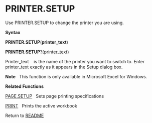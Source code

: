 # PRINTER.SETUP

Use PRINTER.SETUP to change the printer you are using.

**Syntax**

**PRINTER.SETUP**(**printer\_text**)

**PRINTER.SETUP**?(printer\_text)

Printer\_text&nbsp;&nbsp;&nbsp;&nbsp;is the name of the printer you want
to switch to. Enter printer\_text exactly as it appears in the Setup
dialog box.

**Note**&nbsp;&nbsp;&nbsp;This function is only available in Microsoft
Excel for Windows.

**Related Functions**

[PAGE.SETUP](PAGE.SETUP.md)&nbsp;&nbsp;&nbsp;Sets page printing specifications

[PRINT](PRINT.md)&nbsp;&nbsp;&nbsp;Prints the active workbook



Return to [README](README.md#P)

